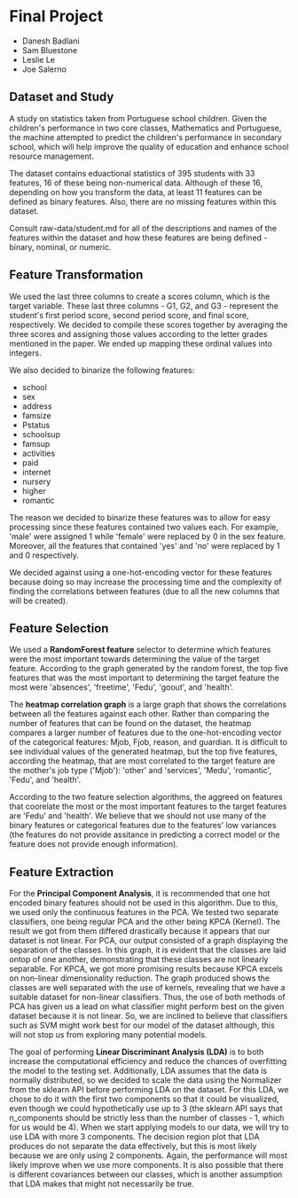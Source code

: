 # Final Project

- Danesh Badlani
- Sam Bluestone
- Leslie Le
- Joe Salerno

## Dataset and Study

A study on statistics taken from Portuguese school children. Given the children's performance in two core classes, Mathematics and Portuguese, the machine attempted to predict the children's performance in secondary school, which will help improve the quality of education and enhance school resource management.

The dataset contains eduactional statistics of 395 students with 33 features, 16 of these being non-numerical data. Although of these 16, depending on how you transform the data, at least 11 features can be defined as binary features. Also, there are no missing features within this dataset.

Consult raw-data/student.md for all of the descriptions and names of the features within the dataset and how these features are being defined - binary, nominal, or numeric.

## Feature Transformation

We used the last three columns to create a scores column, which is the target variable. These last three columns - G1, G2, and G3 - represent the student's first period score, second period score, and final score, respectively. We decided to compile these scores together by averaging the three scores and assigning those values according to the letter grades mentioned in the paper. We ended up mapping these ordinal values into integers.

We also decided to binarize the following features:

- school
- sex
- address
- famsize
- Pstatus
- schoolsup
- famsup
- activities
- paid
- internet
- nursery
- higher
- romantic

The reason we decided to binarize these features was to allow for easy processing since these features contained two values each. For example, 'male' were assigned 1 while 'female' were replaced by 0 in the sex feature. Moreover, all the features that contained 'yes' and 'no' were replaced by 1 and 0 respectively.

We decided against using a one-hot-encoding vector for these features because doing so may increase the processing time and the complexity of finding the correlations between features (due to all the new columns that will be created).

## Feature Selection

We used a **RandomForest feature** selector to determine which features were the most important towards determining the value of the target feature. According to the graph generated by the random forest, the top five features that was the most important to determining the target feature the most were 'absences', 'freetime', 'Fedu', 'goout', and 'health'.

The **heatmap correlation graph** is a large graph that shows the correlations between all the features against each other. Rather than comparing the number of features that can be found on the dataset, the heatmap compares a larger number of features due to the one-hot-encoding vector of the categorical features: Mjob, Fjob, reason, and guardian. It is difficult to see individual values of the generated heatmap, but the top five features, according the heatmap, that are most correlated to the target feature are the mother's job type ('Mjob'): 'other' and 'services', 'Medu', 'romantic', 'Fedu', and 'health'.

According to the two feature selection algorithms, the aggreed on features that coorelate the most or the most important features to the target features are 'Fedu' and 'health'. We believe that we should not use many of the binary features or categorical features due to the features' low variances (the features do not provide assitance in predicting a correct model or the feature does not provide enough information).

## Feature Extraction

For the **Principal Component Analysis**, it is recommended that one hot encoded binary features should not be used in this algorithm. Due to this, we used only the continuous features in the PCA. We tested two separate classifiers, one being regular PCA and the other being KPCA (Kernel). The result we got from them differed drastically because it appears that our dataset is not linear. For PCA, our output consisted of a graph displaying the separation of the classes. In this graph, it is evident that the classes are laid ontop of one another, demonstrating that these classes are not linearly separable. For KPCA, we got more promising results because KPCA excels on non-linear dimensionality reduction. The graph produced shows the classes are well separated with the use of kernels, revealing that we have a suitable dataset for non-linear classifiers. Thus, the use of both methods of PCA has given us a lead on what classifier might perform best on the given dataset because it is not linear. So, we are inclined to believe that classifiers such as SVM might work best for our model of the dataset although, this will not stop us from exploring many potential models.

The goal of performing **Linear Discriminant Analysis (LDA)** is to both increase the computational efficiency and reduce the chances of overfitting the model to the testing set. Additionally, LDA assumes that the data is normally distributed, so we decided to scale the data using the Normalizer from the sklearn API before performing LDA on the dataset. For this LDA, we chose to do it with the first two components so that it could be visualized, even though we could hypothetically use up to 3 (the sklearn API says that n_components should be strictly less than the number of classes - 1, which for us would be 4). When we start applying models to our data, we will try to use LDA with more 3 components. The decision region plot that LDA produces do not separate the data effectively, but this is most likely because we are only using 2 components. Again, the performance will most likely improve when we use more components. It is also possible that there is different covariances between our classes, which is another assumption that LDA makes that might not necessarily be true.
